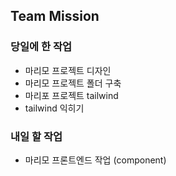 ## Team Mission

### 당일에 한 작업
- 마리모 프로젝트 디자인
- 마리모 프로젝트 폴더 구축
- 마리포 프로젝트 tailwind
- tailwind 익히기

### 내일 할 작업
- 마리모 프론트엔드 작업 (component)

